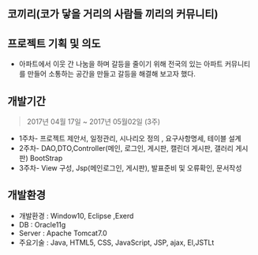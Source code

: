 ## 코끼리(코가 닿을 거리의 사람들 끼리의 커뮤니티)

## 프로젝트 기획 및 의도

* 아파트에서 이웃 간 나눔을 하며 갈등을 줄이기 위해 전국의 있는 아파트 커뮤니티를 만들어 
소통하는 공간을 만들고 갈등을 해결해 보고자 했다.

## 개발기간

>2017년 04월 17일 ~ 2017년 05월02일 (3주)

* 1주차- 프로젝트 제안서, 일정관리, 시나리오 정의 , 요구사항명세, 테이블 설계
* 2주차- DAO,DTO,Controller(메인, 로그인, 게시판, 캘린더 게시판, 갤러리 게시판) BootStrap
* 3주차- View 구성, Jsp(메인로그인, 게시판), 발표준비 및 오류확인, 문서작성

## 개발환경

* 개발환경 : Window10, Eclipse ,Exerd
* DB     : Oracle11g
* Server : Apache Tomcat7.0
* 주요기술 : Java, HTML5, CSS, JavaScript, JSP, ajax, El,JSTLt
